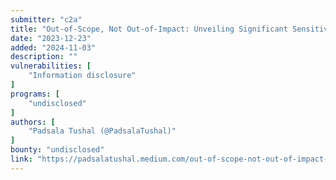 ```yaml
---
submitter: "c2a"
title: "Out-of-Scope, Not Out-of-Impact: Unveiling Significant Sensitive Information Disclosure"
date: "2023-12-23"
added: "2024-11-03"
description: ""
vulnerabilities: [
    "Information disclosure"
]
programs: [
    "undisclosed"
]
authors: [
    "Padsala Tushal (@PadsalaTushal)"
]
bounty: "undisclosed"
link: "https://padsalatushal.medium.com/out-of-scope-not-out-of-impact-unveiling-significant-sensitive-information-disclosure-c8e76c1806e8"
---
```




